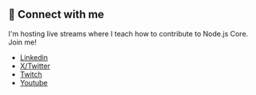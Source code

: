 ## 🔗 Connect with me

I'm hosting live streams where I teach how to contribute to Node.js Core. Join me!

* [Linkedin](https://linkedin.com/in/rafaelgss)
* [X/Twitter](https://x.com/_rafaelgss)
* [Twitch](https://twitch.tv/rafaelgss)
* [Youtube](https://www.youtube.com/@_rafaelgss)
